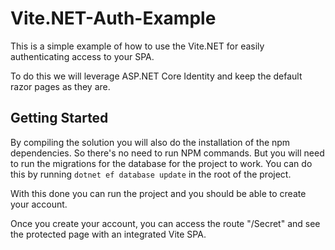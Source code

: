# Vite.NET-Auth-Example

This is a simple example of how to use the Vite.NET for easily authenticating access to your SPA.

To do this we will leverage ASP.NET Core Identity and keep the default razor pages as they are.

## Getting Started

By compiling the solution you will also do the installation of the npm dependencies. So there's no need to run NPM commands.
But you will need to run the migrations for the database for the project to work. 
You can do this by running `dotnet ef database update` in the root of the project.

With this done you can run the project and you should be able to create your account. 

Once you create your account, you can access the route "/Secret" and see the protected page with an integrated Vite SPA.

